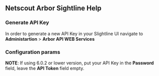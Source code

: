 ## Netscout Arbor Sightline Help

### Generate API Key
In order to generate a new API Key in your Slightline UI navigate to **Administartion** > **Arbor API WEB Services** 

### Configuration params
**NOTE**: If using 6.0.2 or lower version, put your API Key in the **Password** field, leave the **API Token** field empty.